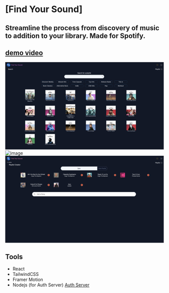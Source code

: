 # [Find Your Sound]

Streamline the process from discovery of music to addition to your library. Made for Spotify.
---
## [demo video](https://player.vimeo.com/video/667388858?h=1055c2e218&amp;badge=0&amp;autopause=0&amp;player_id=0&amp;app_id=58479)
![image](./demo/demo-1.png)
![image](./demo/demo-2.png)
![image](./demo/demo-3.png)

## Tools

- React
- TailwindCSS
- Framer Motion
- Nodejs (for Auth Server) [Auth Server](https://github.com/lakshya-dhariwal/spotify-auth-server)

